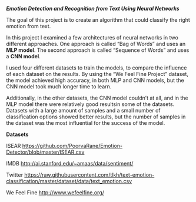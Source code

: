 ***Emotion Detection and Recognition from Text Using Neural Networks***

The goal of this project is to create an algorithm that could classify the right emotion from text.

In this project I examined a few architectures of neural networks in two different approaches.
One approach is called “Bag of Words” and uses an **MLP model**.
The second approach is called “Sequence of Words” and uses a **CNN model**.

I used four different datasets to train the models, to compare the influence of each dataset on the results.
By using the “We Feel Fine Project” dataset, the model achieved high accuracy, in both MLP and CNN models, 
but the CNN model took much longer time to learn.

Additionally, in the other datasets, the CNN model couldn’t at all, and in the MLP model there were relatively good resultsin some of the datasets.
Datasets with a large amount of samples and a small number of classification options showed better results, 
but the number of samples in the dataset was the most influential for the success of the model.

**Datasets**

ISEAR
https://github.com/PoorvaRane/Emotion-Detector/blob/master/ISEAR.csv

IMDB
http://ai.stanford.edu/~amaas/data/sentiment/

Twitter
https://raw.githubusercontent.com/tlkh/text-emotion-classification/master/dataset/data/text_emotion.csv

We Feel Fine
http://www.wefeelfine.org/
